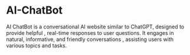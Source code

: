 # AI-ChatBot

AI ChatBot is a conversational AI website similar to ChatGPT, designed to provide helpful , real-time responses to user questions. It
engages in natural, informative, and friendly conversations , assisting users with various topics and tasks.
